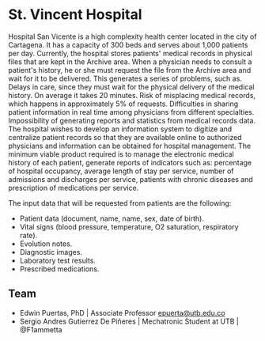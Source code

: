 # St. Vincent Hospital
Hospital San Vicente is a high complexity health center located in the city of Cartagena. It has a capacity of 300 beds and serves about 1,000 patients per day. Currently, the hospital stores patients' medical records in physical files that are kept in the Archive area. When a physician needs to consult a patient's history, he or she must request the file from the Archive area and wait for it to be delivered. This generates a series of problems, such as. Delays in care, since they must wait for the physical delivery of the medical history. On average it takes 20 minutes. Risk of misplacing medical records, which happens in approximately 5% of requests. Difficulties in sharing patient information in real time among physicians from different specialties. Impossibility of generating reports and statistics from medical records data.
The hospital wishes to develop an information system to digitize and centralize patient records so that they are available online to authorized physicians and information can be obtained for hospital management. The minimum viable product required is to manage the electronic medical history of each patient, generate reports of indicators such as: percentage of hospital occupancy, average length of stay per service, number of admissions and discharges per service, patients with chronic diseases and prescription of medications per service.

The input data that will be requested from patients are the following:

- Patient data (document, name, name, sex, date of birth).
- Vital signs (blood pressure, temperature, O2 saturation, respiratory rate).
- Evolution notes.
- Diagnostic images.
- Laboratory test results.
- Prescribed medications.


## Team

- Edwin Puertas, PhD | Associate Professor <epuerta@utb.edu.co>
- Sergio Andres Gutierrez De Piñeres | Mechatronic Student at UTB  | @F1ammetta
